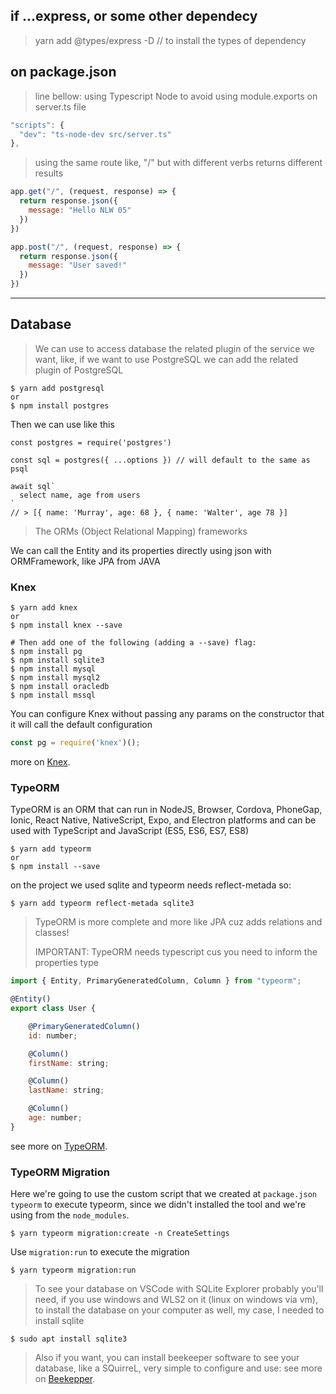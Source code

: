<h2>if ...express, or some other dependecy</h2>

> yarn add @types/express -D // to install the types of dependency

<h2>on package.json</h2>

> line bellow: using Typescript Node to avoid using module.exports on server.ts file

```javascript
"scripts": {
  "dev": "ts-node-dev src/server.ts"
},
```

> using the same route like, "/" but with different verbs returns different results

```javascript
app.get("/", (request, response) => {
  return response.json({
    message: "Hello NLW 05"
  })
})

app.post("/", (request, response) => {
  return response.json({
    message: "User saved!"
  })
})
```

* * *

<h2>Database</h2>

> We can use to access database the related plugin of the service we want, like, if we want to use PostgreSQL we can add the related plugin of PostgreSQL
```
$ yarn add postgresql
or
$ npm install postgres
```

Then we can use like this

```postgres
const postgres = require('postgres')
 
const sql = postgres({ ...options }) // will default to the same as psql
 
await sql`
  select name, age from users
`
// > [{ name: 'Murray', age: 68 }, { name: 'Walter', age 78 }]
```

>The ORMs (Object Relational Mapping) frameworks

We can call the Entity and its properties directly using json with ORMFramework, like JPA from JAVA
<h3>Knex</h3>

```
$ yarn add knex
or
$ npm install knex --save

# Then add one of the following (adding a --save) flag:
$ npm install pg
$ npm install sqlite3
$ npm install mysql
$ npm install mysql2
$ npm install oracledb
$ npm install mssql
```

You can configure Knex without passing any params on the constructor that it will call the default configuration

```javascript
const pg = require('knex')();
```

more on [Knex](http://knexjs.org/).

<h3>TypeORM</h3>

TypeORM is an ORM that can run in NodeJS, Browser, Cordova, PhoneGap, Ionic, React Native, NativeScript, Expo, and Electron platforms and can be used with TypeScript and JavaScript (ES5, ES6, ES7, ES8)
```
$ yarn add typeorm
or 
$ npm install --save
```

on the project we used sqlite and typeorm needs reflect-metada so:
```
$ yarn add typeorm reflect-metada sqlite3
```

> TypeORM is more complete and more like JPA cuz adds relations and classes!
> 
> IMPORTANT: TypeORM needs typescript cus you need to inform the properties type

```javascript
import { Entity, PrimaryGeneratedColumn, Column } from "typeorm";

@Entity()
export class User {

    @PrimaryGeneratedColumn()
    id: number;

    @Column()
    firstName: string;

    @Column()
    lastName: string;

    @Column()
    age: number;
}
```
see more on [TypeORM](https://typeorm.io/#/).

**<h3>TypeORM Migration</h3>**

Here we're going to use the custom script that we created at `package.json typeorm` to execute typeorm, since we didn't installed the tool and we're using from the `node_modules`.

```
$ yarn typeorm migration:create -n CreateSettings
```

Use `migration:run` to execute the migration

```
$ yarn typeorm migration:run
```

> To see your database on VSCode with SQLite Explorer probably you'll need, if you use windows and WLS2 on it (linux on windows via vm), to install the database on your computer as well, my case, I needed to install sqlite

```
$ sudo apt install sqlite3
```

> Also if you want, you can install beekeeper software to see your database, like a SQuirreL, very simple to configure and use:
see more on [Beekepper](https://www.beekeeperstudio.io/).